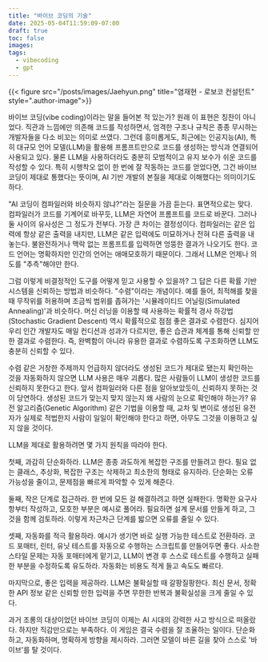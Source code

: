 ```yaml
---
title: "바이브 코딩의 기술"
date: 2025-05-04T11:59:09-07:00
draft: true
toc: false
images:
tags:
  - vibecoding
  - gpt
---
```


{{< figure src="/posts/images/Jaehyun.png" title="염재현 - 로보코 컨설턴트" style=".author-image">}}

바이브 코딩(vibe coding)이라는 말을 들어본 적 있는가? 원래 이 표현은 칭찬이 아니었다. 직관과 느낌에만 의존해 코드를 작성하면서, 엄격한 구조나 규칙은 종종 무시하는 개발자들을 다소 비꼬는 의미로 쓰였다. 그런데 흥미롭게도, 최근에는 인공지능(AI), 특히 대규모 언어 모델(LLM)을 활용해 프롬프트만으로 코드를 생성하는 방식과 연결되어 사용되고 있다. 물론 LLM을 사용하더라도 충분히 모범적이고 유지 보수가 쉬운 코드를 작성할 수 있다. 특히 시행착오 없이 한 번에 잘 작동하는 코드를 얻었다면, 그건 바이브 코딩이 제대로 통했다는 뜻이며, AI 기반 개발의 본질을 제대로 이해했다는 의미이기도 하다.

"AI 코딩이 컴파일러와 비슷하지 않냐?"라는 질문을 가끔 듣는다. 표면적으로는 맞다. 컴파일러가 코드를 기계어로 바꾸듯, LLM은 자연어 프롬프트를 코드로 바꾼다. 그러나 둘 사이의 유사성은 그 정도가 전부다. 가장 큰 차이는 결정성이다. 컴파일러는 같은 입력에 항상 같은 출력을 내지만, LLM은 같은 입력에도 미묘하거나 전혀 다른 출력을 내놓는다. 불완전하거나 맥락 없는 프롬프트를 입력하면 엉뚱한 결과가 나오기도 한다. 코드 언어는 명확하지만 인간의 언어는 애매모호하기 때문이다. 그래서 LLM은 언제나 의도를 "추측"해야만 한다.

그럼 이렇게 비결정적인 도구를 어떻게 믿고 사용할 수 있을까? 그 답은 다른 확률 기반 시스템을 신뢰하는 방법과 비슷하다. "수렴"이라는 개념이다. 예를 들어, 최적해를 찾을 때 무작위를 허용하며 조금씩 범위를 좁혀가는 '시뮬레이티드 어닐링(Simulated Annealing)'과 비슷하다. 머신 러닝을 이용할 때 사용하는 확률적 경사 하강법 (Stochastic Gradient Descent) 역시 확률적으로 점점 좋은 결과로 수렴한다. 심지어 우리 인간 개발자도 매일 컨디션과 성과가 다르지만, 좋은 습관과 체계를 통해 신뢰할 만한 결과로 수렴한다. 즉, 완벽함이 아니라 유용한 결과로 수렴하도록 구조화하면 LLM도 충분히 신뢰할 수 있다.

수렴 같은 거창한 주제까지 언급하지 않더라도 생성된 코드가 제대로 됐는지 확인하는 것을 자동화하지 않으면 LLM 사용은 매우 괴롭다. 많은 사람들이 LLM이 생성한 코드를 신뢰하지 못한다고 한다. 앞서 컴파일러와 다른 점을 알아보았듯이, 신뢰하지 못하는 것이 당연하다. 생성된 코드가 맞는지 맞지 않는지 왜 사람의 눈으로 확인해야 하는가? 유전 알고리즘(Genetic Algorithm) 같은 기법을 이용할 때, 교차 및 변이로 생성된 유전자가 실제로 적법한지 사람이 일일이 확인해야 한다고 하면, 아무도 그것을 이용하고 싶지 않을 것이다.

LLM을 제대로 활용하려면 몇 가지 원칙을 따라야 한다.

첫째, 과감히 단순화하라. LLM은 종종 과도하게 복잡한 구조를 만들려고 한다. 필요 없는 클래스, 추상화, 복잡한 구조는 삭제하고 최소한의 형태로 유지하라. 단순화는 오류 가능성을 줄이고, 문제점을 빠르게 파악할 수 있게 해준다.

둘째, 작은 단계로 접근하라. 한 번에 모든 걸 해결하려고 하면 실패한다. 명확한 요구사항부터 작성하고, 모호한 부분은 예시로 풀어라. 필요하면 설계 문서를 만들게 하고, 그것을 함께 검토하라. 이렇게 차근차근 단계를 밟으면 오류를 줄일 수 있다.

셋째, 자동화를 적극 활용하라. 예시가 생기면 바로 실행 가능한 테스트로 전환하라. 코드 포매터, 린터, 유닛 테스트를 자동으로 수행하는 스크립트를 만들어두면 좋다. 사소한 스타일 문제는 자동 포매터에게 맡기고, LLM이 변경 후 스스로 테스트를 수행하고 실패한 부분을 수정하도록 유도하라. 자동화는 비용도 적게 들고 속도도 빠르다.

마지막으로, 좋은 입력을 제공하라. LLM은 불확실할 때 갈팡질팡한다. 최신 문서, 정확한 API 정보 같은 신뢰할 만한 입력을 주면 무한한 반복과 불확실성을 크게 줄일 수 있다.

과거 조롱의 대상이었던 바이브 코딩이 이제는 AI 시대의 강력한 사고 방식으로 떠올랐다. 하지만 직감만으로는 부족하다. 이 게임은 결국 수렴을 잘 조율하는 일이다. 단순화하고, 자동화하며, 명확하게 방향을 제시하라. 그러면 모델이 바른 길을 찾아 스스로 '바이브'를 탈 것이다.
